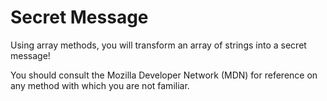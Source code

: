 # Secret Message

Using array methods, you will transform an array of strings into a secret message!

You should consult the Mozilla Developer Network (MDN) for reference on any method with which you are not familiar.
